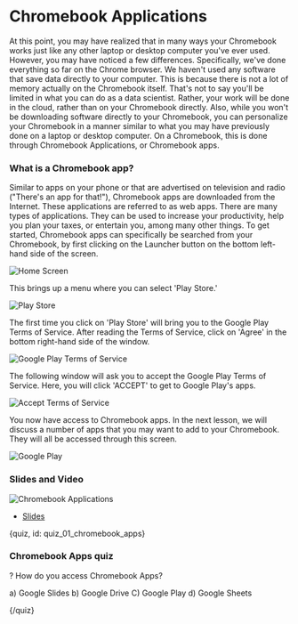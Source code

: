 # Chromebook Applications

At this point, you may have realized that in many ways your Chromebook works just like any other laptop or desktop computer you've ever used. However, you may have noticed a few differences. Specifically, we've done everything so far on the Chrome browser. We haven't used any software that save data directly to your computer. This is because there is not a lot of memory actually on the Chromebook itself. That's not to say you'll be limited in what you can do as a data scientist. Rather, your work will be done in the cloud, rather than on your Chromebook directly. Also, while you won't be downloading software directly to your Chromebook, you can personalize your Chromebook in a manner similar to what you may have previously done on a laptop or desktop computer. On a Chromebook, this is done through Chromebook Applications, or Chromebook apps.  

### What is a Chromebook app?

Similar to apps on your phone or that are advertised on television and radio ("There's an app for that!"), Chromebook apps are downloaded from the Internet. These applications are referred to as web apps. There are many types of applications. They can be used to increase your productivity, help you plan your taxes, or entertain you, among many other things. To get started, Chromebook apps can specifically be searched from your Chromebook, by first clicking on the Launcher button on the bottom left-hand side of the screen.

![Home Screen](images/01_chromebookapps/01_gettingstarted_chromebookapps-2.png)

This brings up a menu where you can select 'Play Store.' 

![Play Store](images/01_chromebookapps/01_gettingstarted_chromebookapps-3.png)

The first time you click on 'Play Store' will bring you to the Google Play Terms of Service. After reading the Terms of Service, click on 'Agree' in the bottom right-hand side of the window.  

![Google Play Terms of Service](images/01_chromebookapps/01_gettingstarted_chromebookapps-4.png)

The following window will ask you to accept the Google Play Terms of Service. Here, you will click 'ACCEPT' to get to Google Play's apps.

![Accept Terms of Service](images/01_chromebookapps/01_gettingstarted_chromebookapps-5.png)

You now have access to Chromebook apps. In the next lesson, we will discuss a number of apps that you may want to add to your Chromebook. They will all be accessed through this screen.

![Google Play](images/01_chromebookapps/01_gettingstarted_chromebookapps-6.png)



### Slides and Video

![Chromebook Applications](https://youtu.be/dQrnIRz9r2U)

* [Slides](https://docs.google.com/presentation/d/1_qk0_j1BDjJXLKW-G436BlxmUw3Wt9sxtlYBwA1eKLg/edit?usp=sharing)


{quiz, id: quiz_01_chromebook_apps}

### Chromebook Apps quiz

? How do you access Chromebook Apps?

a) Google Slides
b) Google Drive
C) Google Play
d) Google Sheets


{/quiz}

